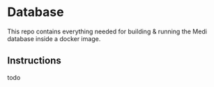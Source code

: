 # Database

This repo contains everything needed for building & running the Medi database inside a docker image.

## Instructions

todo